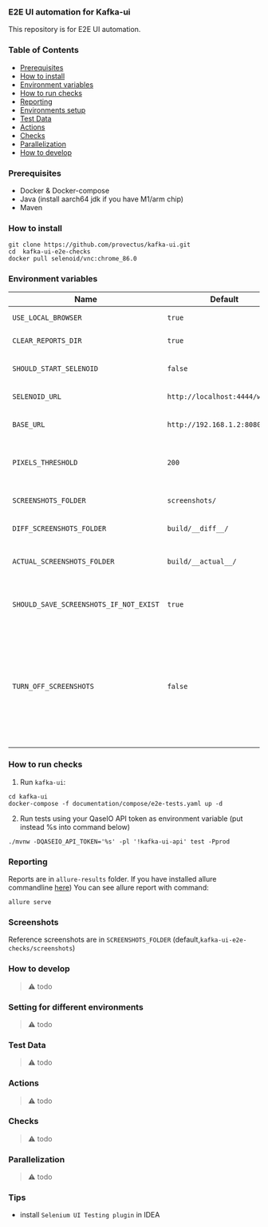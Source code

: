 ### E2E UI automation for Kafka-ui

This repository is for E2E UI automation. 

### Table of Contents

- [Prerequisites](#prerequisites)
- [How to install](#how-to-install)
- [Environment variables](#environment-variables)
- [How to run checks](#how-to-run-checks)
- [Reporting](#reporting)
- [Environments setup](#environments-setup)
- [Test Data](#test-data)
- [Actions](#actions)
- [Checks](#checks)
- [Parallelization](#parallelization)
- [How to develop](#how-to-develop)

### Prerequisites
- Docker & Docker-compose
- Java (install aarch64 jdk if you have M1/arm chip)
- Maven
  
### How to install
```
git clone https://github.com/provectus/kafka-ui.git
cd  kafka-ui-e2e-checks
docker pull selenoid/vnc:chrome_86.0  
```
### Environment variables

|Name               	                |   Default   | Description
|---------------------------------------|-------------|---------------------
|`USE_LOCAL_BROWSER`                    |  `true`     | clear reports dir on startup
|`CLEAR_REPORTS_DIR`                    |  `true`     | clear reports dir on startup
|`SHOULD_START_SELENOID`                |  `false`    | starts selenoid container on startup
|`SELENOID_URL`                         |  `http://localhost:4444/wd/hub`    | URL of remote selenoid instance
|`BASE_URL`                             |  `http://192.168.1.2:8080/`    | base url for selenide configuration
|`PIXELS_THRESHOLD`                     |  `200`    | Amount of pixels, that should be different to fail screenshot check
|`SCREENSHOTS_FOLDER`                   |  `screenshots/`    | folder for keeping reference screenshots
|`DIFF_SCREENSHOTS_FOLDER`              |  `build/__diff__/`    | folder for keeping  screenshots diffs
|`ACTUAL_SCREENSHOTS_FOLDER`            |  `build/__actual__/`   | folder for keeping  actual screenshots(during checks)
|`SHOULD_SAVE_SCREENSHOTS_IF_NOT_EXIST` |  `true`    | folder for keeping  actual screenshots(during checks)
|`TURN_OFF_SCREENSHOTS`                 |  `false`    | If true, `compareScreenshots` will not fail on different screenshots. Useful for functional debugging on local machine, while preserving golden screenshots made in selenoid

### How to run checks

1. Run `kafka-ui`: 
```
cd kafka-ui
docker-compose -f documentation/compose/e2e-tests.yaml up -d
```
2. Run tests using your QaseIO API token as environment variable (put instead %s into command below)
```
./mvnw -DQASEIO_API_TOKEN='%s' -pl '!kafka-ui-api' test -Pprod
```

### Reporting

Reports are in `allure-results` folder.
If you have installed allure commandline [here](https://www.npmjs.com/package/allure-commandline))
You can see allure report with command:
```
allure serve
```
### Screenshots

Reference screenshots are in `SCREENSHOTS_FOLDER`  (default,`kafka-ui-e2e-checks/screenshots`)

### How to develop
> ⚠️ todo 
### Setting for different environments
> ⚠️ todo 
### Test Data
> ⚠️ todo 
### Actions
> ⚠️ todo 
### Checks
> ⚠️ todo 
### Parallelization
> ⚠️ todo 
### Tips
 - install `Selenium UI Testing plugin` in IDEA

